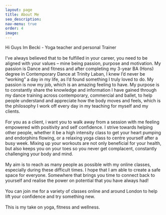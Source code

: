 ```yaml
---
layout: page
title: About Me
seo_description:
nav-menu: true
order: 4
image: 
---
```


<section class="row">
	<div class="8u 12u(small)">
	Hi Guys Im Becki - Yoga teacher and personal Trainer
	<br />
	<br />
	I’ve always believed that to be fulfilled in your career, you need to be aligned with your values – mine being passion, purpose and motivation. My passion is Dance and fitness and after completing my 3-year BA (Hons) degree in Contemporary Dance at Trinity Laban, I knew I’d never be “working” a day in my life, as I’d found something I truly loved to do. My passion is now my job, which is an amazing feeling to have. My purpose is to constantly share the knowledge and information I have gained through my dance training across contemporary, commercial and ballet, to help people understand and appreciate how the body moves and feels, which is the philosophy I work off every day in my teaching for myself and my clients.
	<br />
	<br />
	For you as a client, i want you to walk away from a session with me feeling empowered with positivity and self confidence. I strive towards helping other people, whether it be a high intensity class to get your heart pumping and endorphins flowing, or a relaxing yoga class to centre yourself after a busy week. Mixing up your workouts are not only beneficial for your health, but also keeps you on your toes so you never get complacent, constantly challenging your body and mind. 
	<br />
	<br />
	My aim is to reach as many people as possible with my online classes, especially during these difficult times. I hope that I am able to create a safe space for everyone. Somewhere that brings you time to connect back to yourself and realise the power on potential that you have always had!
	<br />
	<br />
	You can join me for a variety of classes online and around London to help lift your confidence and try something new. 
	<br />
	<br />
	This is my take on yoga, fitness and wellness.
	</div>
	<div class="4u 12u(small)">
	    <span class="image">
	        <img src="{{ 'assets/images/Becki-baldwin-yoga.jpg' | relative_url }}" alt="">
	    </span>
	</div>
</section>
